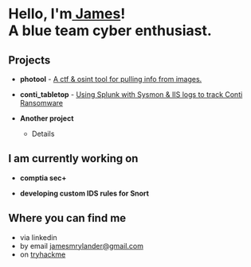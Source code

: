 <h1>Hello, I'm<a href="https://github.com/jamesryla"> James</a>! <br/>A blue team cyber enthusiast.

<h2>Projects</h2>

- <b>photool</b> - [A ctf & osint tool for pulling info from images.](https://github.com/jamesryla/photool)

- <b>conti_tabletop</b> - [Using Splunk with Sysmon & IIS logs to track Conti Ransomware](https://github.com/jamesryla/conti_tabletop) 

- <b>Another project</b>
  - Details

<h2>I am currently working on</h2>

- <b>comptia sec+</b>

- <b>developing custom IDS rules for Snort</b>

<h2> Where you can find me</h2>

- via linkedin
- by email jamesmrylander@gmail.com
- on [tryhackme](https://tryhackme.com/p/ryla) 
